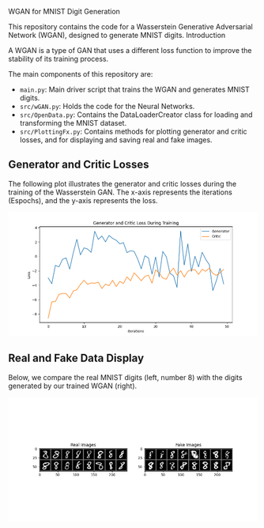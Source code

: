 WGAN for MNIST Digit Generation

This repository contains the code for a Wasserstein Generative Adversarial Network (WGAN), designed to generate MNIST digits.
Introduction

A WGAN is a type of GAN that uses a different loss function to improve the stability of its training process. 

The main components of this repository are:

<ul>
    <li><code>main.py</code>: Main driver script that trains the WGAN and generates MNIST digits.</li>
    <li><code>src/wGAN.py</code>: Holds the code for the Neural Networks.</li>
    <li><code>src/OpenData.py</code>: Contains the DataLoaderCreator class for loading and transforming the MNIST dataset.</li>
    <li><code>src/PlottingFx.py</code>: Contains methods for plotting generator and critic losses, and for displaying and saving real and fake images.</li>
</ul>

<h2>Generator and Critic Losses</h2>
<p>
    The following plot illustrates the generator and critic losses during the training of the Wasserstein GAN. The x-axis represents the iterations (Espochs), and the y-axis represents the loss.
</p>
<img src="images/Generator_and_Critic_Loss.png" alt="Loss Plot">

<h2>Real and Fake Data Display</h2>
<p>
    Below, we compare the real MNIST digits (left, number 8) with the digits generated by our trained WGAN (right).
</p>
<img src="images/plot_real_vs_fake.png" alt="Real vs Fake Digits">
